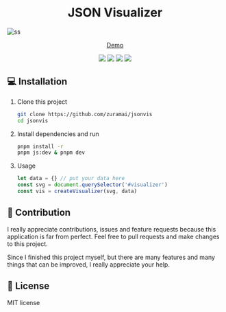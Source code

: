 <h1 align="center">JSON Visualizer</h1>

![ss](https://user-images.githubusercontent.com/45036724/194799745-ddd35971-2c2f-4c60-9110-72ca67ff5b0b.png)

<p></p>

<p align="center">
<a href="https://zuramai.github.io/jsonvis">Demo</a>
</p>

<p></p>

<p align="center">
	<img src="https://img.shields.io/github/issues/zuramai/jsonvis?style=flat-square">
	<img src="https://img.shields.io/github/stars/zuramai/jsonvis?style=flat-square"> 
	<img src="https://img.shields.io/github/forks/zuramai/jsonvis?style=flat-square">
	<img src="https://img.shields.io/github/license/zuramai/jsonvis?style=flat-square">
</p>

<p></p>

<h2 id="installation">💻 Installation</h2>

1. Clone this project
   ```bash
   git clone https://github.com/zuramai/jsonvis
   cd jsonvis
   ```

2. Install dependencies and run
   ```bash
   pnpm install -r
   pnpm js:dev & pnpm dev 
   ```

3. Usage
   ```js
   let data = {} // put your data here
   const svg = document.querySelector('#visualizer')
   const vis = createVisualizer(svg, data)
   ```

<p></p>

<h2 id="contribution">🤝 Contribution</h2>

I really appreciate contributions, issues and feature requests because this application is far from perfect. Feel free to pull requests and make changes to this project.

Since I finished this project myself, but there are many features and many things that can be improved, I really appreciate your help.

<p></p>

<h2 id="lisensi">📝 License</h2>

MIT license

